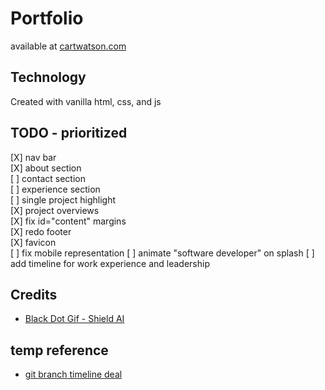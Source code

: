 # Portfolio
available at [cartwatson.com](http://www.cartwatson.com)

## Technology
Created with vanilla html, css, and js  

## TODO - prioritized
[X] nav bar  
[X] about section  
[ ] contact section  
[ ] experience section  
[ ] single project highlight  
[X] project overviews  
[X] fix id="content" margins  
[X] redo footer  
[X] favicon  
[ ] fix mobile representation
[ ] animate "software developer" on splash 
[ ] add timeline for work experience and leadership

## Credits
* [Black Dot Gif - Shield AI](https://shield.ai/)

## temp reference
* [git branch timeline deal](https://codepen.io/guttentag/pen/rOxzwQ)
